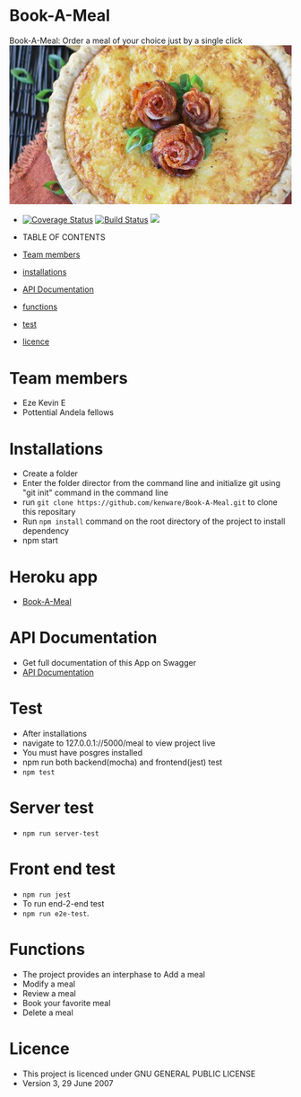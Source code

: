 # Book-A-Meal
Book-A-Meal: Order a meal of your choice just by a single click
![A Meal photo](ui-template/image/8.jpg)
 * [![Coverage Status](https://coveralls.io/repos/github/kenware/Book-A-Meal/badge.svg?branch=user-should-order-a-meal-156949284)](https://coveralls.io/github/kenware/Book-A-Meal?branch=user-should-order-a-meal-156949284)
[![Build Status](https://travis-ci.org/kenware/Book-A-Meal.svg?branch=feature-user-should-get-all-order-feedback-156949490)](https://travis-ci.org/kenware/Book-A-Meal)
<a href="https://codeclimate.com/github/kenware/Book-A-Meal/maintainability"><img src="https://api.codeclimate.com/v1/badges/4bb76d484e1060e825a6/maintainability" /></a>

*  TABLE OF CONTENTS
* [Team members](#team-members)
* [installations](#installations)
* [API Documentation](#documentation)
* [functions](#functions)
* [test](#test)
* [licence](#licence)
# <a name="team-members"></a>Team members
* Eze Kevin E
* Pottential Andela fellows<br>
# <a name="installations">Installations
* Create a folder 
* Enter the folder director from the command line and initialize git using "git init" command in the command line
* run ```git clone https://github.com/kenware/Book-A-Meal.git``` to clone this repositary
* Run ```npm install``` command on the root directory of the project to install dependency
* npm start
# <a name="documentation">Heroku app
* [Book-A-Meal](https://bookmeals.herokuapp.com)
# <a name="documentation">API Documentation
* Get full documentation of this App on Swagger
* [API Documentation](https://bookmeals.herokuapp.com/api-docs)
# <a name="test"></a>Test
* After installations
* navigate to 127.0.0.1://5000/meal to view project live
* You must have posgres installed
* npm run both backend(mocha) and frontend(jest) test
* ```npm test```
# Server test
* ```npm run server-test```
# Front end test
* ```npm run jest```
* To run end-2-end test
* ```npm run e2e-test```.
# <a name="functions"></a>Functions
* The project provides an interphase to Add a meal
* Modify a meal
* Review a meal
* Book your favorite meal
* Delete a meal
# <a name="licence"></a>Licence
* This project is licenced under GNU GENERAL PUBLIC LICENSE
* Version 3, 29 June 2007
